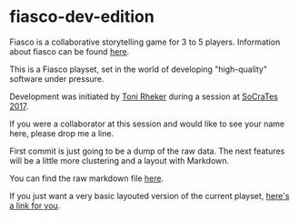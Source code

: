 # fiasco-dev-edition

Fiasco is a collaborative storytelling game for 3 to 5 players. Information about fiasco can be found [here](http://bullypulpitgames.com/games/fiasco/).

This is a Fiasco playset, set in the world of developing "high-quality" software under pressure.

Development was initiated by [Toni Rheker](https://github.com/offbyoni) during a session at [SoCraTes 2017](https://www.socrates-conference.de/). 

If you were a collaborator at this session and would like to see your name here, please drop me a line. 

First commit is just going to be a dump of the raw data. The next features will be a little more clustering and a layout with Markdown.

You can find the raw markdown file [here](https://github.com/haslers/fiasco-dev-edition/blob/master/src/playset.md).

If you just want a very basic layouted version of the current playset, [here's a link for you](https://gitprint.com/haslers/fiasco-dev-edition/blob/master/src/playset.md).